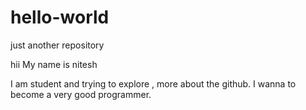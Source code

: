 # hello-world
just another repository

hii My name is nitesh

I am student and trying to explore , more about the github.
I wanna to become a very good programmer.
